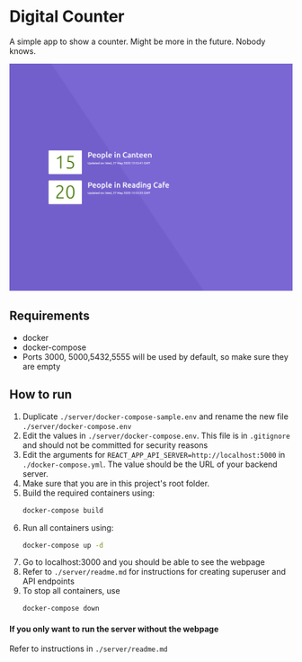 # Digital Counter

A simple app to show a counter. Might be more in the future. Nobody knows.

![sample](./sample-images/sample.png)

## Requirements
- docker
- docker-compose
- Ports 3000, 5000,5432,5555 will be used by default, so make sure they are empty

## How to run
1. Duplicate `./server/docker-compose-sample.env` and rename the new file `./server/docker-compose.env`
1. Edit the values in `./server/docker-compose.env`. This file is in `.gitignore` and should not be committed for security reasons 
1. Edit the arguments for `REACT_APP_API_SERVER=http://localhost:5000` in `./docker-compose.yml`. The value should be the URL of your backend server.
1. Make sure that you are in this project's root folder.
1. Build the required containers using:
    ```bash
    docker-compose build
    ```
1. Run all containers using:
    ```bash
    docker-compose up -d
    ```
1. Go to localhost:3000 and you should be able to see the webpage
1. Refer to `./server/readme.md` for instructions for creating superuser and API endpoints
1. To stop all containers, use
    ```bash
    docker-compose down
    ```
#### If you only want to run the server without the webpage

Refer to instructions in `./server/readme.md`

